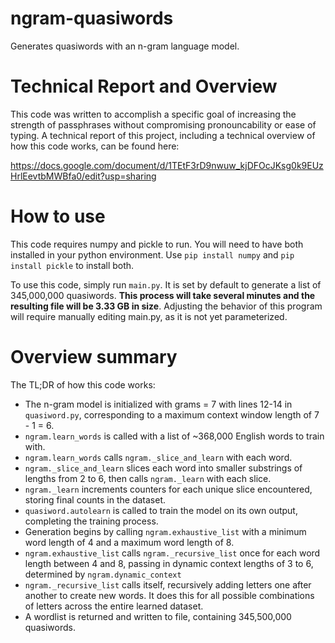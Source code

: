 # ngram-quasiwords
Generates quasiwords with an n-gram language model.

# Technical Report and Overview
This code was written to accomplish a specific goal of increasing the strength of passphrases without compromising pronouncability or ease of typing. A technical report of this project, including a technical overview of how this code works, can be found here:

https://docs.google.com/document/d/1TEtF3rD9nwuw_kjDFOcJKsg0k9EUzHrlEevtbMWBfa0/edit?usp=sharing

# How to use
This code requires numpy and pickle to run. You will need to have both installed in your python environment. Use `pip install numpy` and `pip install pickle` to install both.

To use this code, simply run `main.py`. It is set by default to generate a list of 345,000,000 quasiwords. **This process will take several minutes and the resulting file will be 3.33 GB in size**. Adjusting the behavior of this program will require manually editing main.py, as it is not yet parameterized.

# Overview summary
The TL;DR of how this code works:

- The n-gram model is initialized with grams = 7 with lines 12-14 in `quasiword.py`, corresponding to a maximum context window length of 7 - 1 = 6.
- `ngram.learn_words` is called with a list of ~368,000 English words to train with.
- `ngram.learn_words` calls `ngram._slice_and_learn` with each word.
- `ngram._slice_and_learn` slices each word into smaller substrings of lengths from 2 to 6, then calls `ngram._learn` with each slice.
- `ngram._learn` increments counters for each unique slice encountered, storing final counts in the dataset.
- `quasiword.autolearn` is called to train the model on its own output, completing the training process.
- Generation begins by calling `ngram.exhaustive_list` with a minimum word length of 4 and a maximum word length of 8.
- `ngram.exhaustive_list` calls `ngram._recursive_list` once for each word length between 4 and 8, passing in dynamic context lengths of 3 to 6, determined by `ngram.dynamic_context`
- `ngram._recursive_list` calls itself, recursively adding letters one after another to create new words. It does this for all possible combinations of letters across the entire learned dataset.
- A wordlist is returned and written to file, containing 345,500,000 quasiwords.
